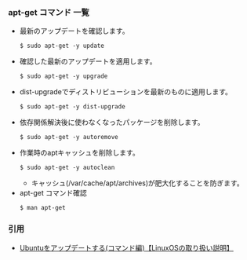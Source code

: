 ### apt-get コマンド 一覧
- 最新のアップデートを確認します。  
  ```
  $ sudo apt-get -y update
  ```
- 確認した最新のアップデートを適用します。  
  ```
  $ sudo apt-get -y upgrade
  ```
- dist-upgradeでディストリビューションを最新のものに適用します。  
  ```
  $ sudo apt-get -y dist-upgrade
  ```
- 依存関係解決後に使わなくなったパッケージを削除します。   
  ```
  $ sudo apt-get -y autoremove
  ```
- 作業時のaptキャッシュを削除します。
  ```
  $ sudo apt-get -y autoclean
  ```
  - キャッシュ(/var/cache/apt/archives)が肥大化することを防ぎます。
- apt-get コマンド確認
  ```
  $ man apt-get
  ```

### 引用
- [Ubuntuをアップデートする(コマンド編)【LinuxOSの取り扱い説明】](http://do-you-linux.com/blog/2013/11/19/post-838/)
